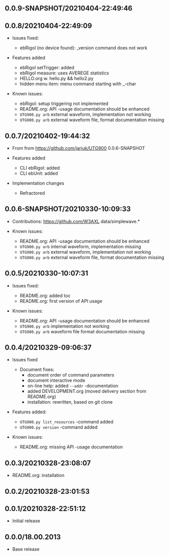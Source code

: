 ## 0.0.9-SNAPSHOT/20210404-22:49:46
## 0.0.8/20210404-22:49:09


- Issues fixed:
  - ebRigol (no device found): _version command does not work


- Features added
  - ebRigol setTrigger: added
  - ebRigol measure: uses AVEREGE  statistics
  - HELLO.org w. hello.py && hello2.py
  - hidden menu item: menu command starting with _-char

- Known issues:
  - ebRigol: setup triggering not implemented
  - README.org: API -usage documentation should be enhanced
  - `UTG900.py arb` external waveform, implementation not working
  - `UTG900.py arb` external waveform file, format documentation missing


## 0.0.7/20210402-19:44:32

- From from https://github.com/jarjuk/UTG900 0.0.6-SNAPSHOT

- Features added
  - CLI ebRigol: added
  - CLI ebUnit: added

- Implementation changes
  - Refractored

## 0.0.6-SNAPSHOT/20210330-10:09:33

- Contributions: https://github.com/W3AXL data/simplewave.*

- Known issues:
  - README.org: API -usage documentation should be enhanced
  - `UTG900.py arb` internal waveform, implementation missing
  - `UTG900.py arb` external waveform, implementation not working
  - `UTG900.py arb` external waveform file, format documentation missing

## 0.0.5/20210330-10:07:31

- Issues fixed:
  - README.org: added toc
  - README.org: first version of API usage

- Known issues:
  - README.org: API -usage documentation should be enhanced
  - `UTG900.py arb` implementation not working
  - `UTG900.py arb` waveform file format documentation missing

## 0.0.4/20210329-09:06:37

- Issues fixed
  - Document fixes: 
    - document order of command parameters
    - document interactive mode
    - on-line help: added `--addr` -documentation
    - added DEVELOPMENT.org (moved delivery section from README.org)
    - installation: rewritten, based on git clone

- Features added:
  - `UTG900.py list_resources` -command added
  - `UTG900.py version`  -command added

- Known issues:
  - README.org: missing API -usage documentation

  

## 0.0.3/20210328-23:08:07

- README.org: installation

## 0.0.2/20210328-23:01:53



## 0.0.1/20210328-22:51:12

* Initial release

## 0.0.0/18.00.2013

* Base release

